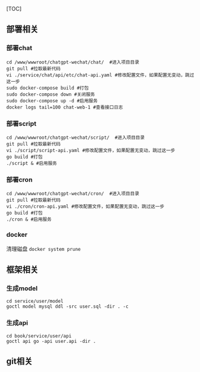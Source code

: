 [TOC]
## 部署相关
### 部署chat
```shell
cd /www/wwwroot/chatgpt-wechat/chat/  #进入项目目录
git pull #拉取最新代码
vi ./service/chat/api/etc/chat-api.yaml #修改配置文件，如果配置无变动，跳过这一步
sudo docker-compose build #打包
sudo docker-compose down #关闭服务
sudo docker-compose up -d #启用服务
docker logs tail=100 chat-web-1 #查看接口日志
```

### 部署script
```shell
cd /www/wwwroot/chatgpt-wechat/script/  #进入项目目录
git pull #拉取最新代码
vi ./script/script-api.yaml #修改配置文件，如果配置无变动，跳过这一步
go build #打包
./script & #启用服务
```

### 部署cron
```shell
cd /www/wwwroot/chatgpt-wechat/cron/  #进入项目目录
git pull #拉取最新代码
vi ./cron/cron-api.yaml #修改配置文件，如果配置无变动，跳过这一步
go build #打包
./cron & #启用服务
```



### docker
清理磁盘 `docker system prune`

## 框架相关
### 生成model
```
cd service/user/model
goctl model mysql ddl -src user.sql -dir . -c
```

### 生成api
```
cd book/service/user/api
goctl api go -api user.api -dir .
```

## git相关